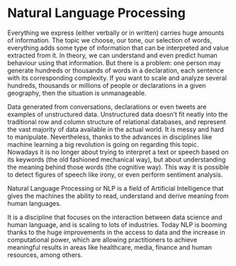 # Natural Language Processing

Everything we express (either verbally or in written) carries huge amounts of information. The topic we choose, our tone, our selection of words, everything adds some type of information that can be interpreted and value extracted from it. In theory, we can understand and even predict human behaviour using that information.
But there is a problem: one person may generate hundreds or thousands of words in a declaration, each sentence with its corresponding complexity. If you want to scale and analyze several hundreds, thousands or millions of people or declarations in a given geography, then the situation is unmanageable.

Data generated from conversations, declarations or even tweets are examples of unstructured data. Unstructured data doesn’t fit neatly into the traditional row and column structure of relational databases, and represent the vast majority of data available in the actual world. It is messy and hard to manipulate. Nevertheless, thanks to the advances in disciplines like machine learning a big revolution is going on regarding this topic. Nowadays it is no longer about trying to interpret a text or speech based on its keywords (the old fashioned mechanical way), but about understanding the meaning behind those words (the cognitive way). This way it is possible to detect figures of speech like irony, or even perform sentiment analysis.

Natural Language Processing or NLP is a field of Artificial Intelligence that gives the machines the ability to read, understand and derive meaning from human languages.

It is a discipline that focuses on the interaction between data science and human language, and is scaling to lots of industries. Today NLP is booming thanks to the huge improvements in the access to data and the increase in computational power, which are allowing practitioners to achieve meaningful results in areas like healthcare, media, finance and human resources, among others.
